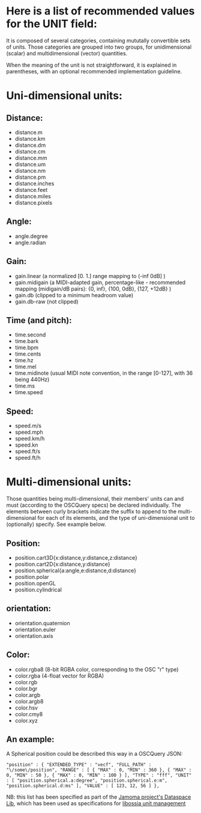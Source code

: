 
# Here is a list of recommended values for the UNIT field:

It is composed of several categories, containing mututally convertible sets of units.
Those categories are grouped into two groups, for unidimensional (scalar) and multidimensional (vector) quantities.

When the meaning of the unit is not straightforward, it is explained in parentheses, with an optional recommended implementation guideline.

# Uni-dimensional units:

## Distance:
- distance.m 
- distance.km
- distance.dm
- distance.cm
- distance.mm
- distance.um
- distance.nm
- distance.pm
- distance.inches
- distance.feet
- distance.miles
- distance.pixels

## Angle:
- angle.degree
- angle.radian

## Gain:
- gain.linear (a normalized [0. 1.] range mapping to (-inf 0dB] )
- gain.midigain  (a MIDI-adapted gain, percentage-like - recommended mapping (midigain/dB pairs): {0, inf}, {100, 0dB}, {127, +12dB} )
- gain.db (clipped to a minimum headroom value)
- gain.db-raw (not clipped)

## Time (and pitch):
- time.second
- time.bark
- time.bpm
- time.cents
- time.hz
- time.mel
- time.midinote (usual MIDI note convention, in the range [0-127], with 36 being 440Hz)
- time.ms
- time.speed

## Speed:
- speed.m/s
- speed.mph
- speed.km/h
- speed.kn
- speed.ft/s
- speed.ft/h

# Multi-dimensional units:

Those quantities being multi-dimensional, their members' units can and must (according to the OSCQuery specs) be declared individually. The elements between curly brackets indicate the suffix to append to the multi-dimensional for each of its elements, and the type of uni-dimensional unit to (optionally) specify. See example below.


## Position:
- position.cart3D{x:distance,y:distance,z:distance}
- position.cart2D{x:distance,y:distance}
- position.spherical{a:angle,e:distance,d:distance} 
- position.polar
- position.openGL
- position.cylindrical

## orientation:
- orientation.quaternion
- orientation.euler
- orientation.axis

## Color:
- color.rgba8 (8-bit RGBA color, corresponding to the OSC "r" type)
- color.rgba (4-float vector for RGBA)
- color.rgb
- color.bgr
- color.argb
- color.argb8
- color.hsv
- color.cmy8
- color.xyz


## An example:
A Spherical position could be described this way in a OSCQuery JSON:

``
"position" : {
    "EXTENDED_TYPE" : "vecf",
    "FULL_PATH" : "\/some\/position",
    "RANGE" : [
      {
        "MAX" : 0,
        "MIN" : 360
      },
      {
        "MAX" : 0,
        "MIN" : 50
      },
      {
        "MAX" : 0,
        "MIN" : 100
      }
    ],
    "TYPE" : "fff",
    "UNIT" : [
    "position.spherical.a:degree",
    "position.spherical.e:m",
    "position.spherical.d:ms"
    ],
    "VALUE" : [
      123,
       12,
       56
    ]
},
``



NB: this list has been specified as part of the [Jamoma project's Dataspace Lib](https://github.com/jamoma/JamomaCore/tree/master/Foundation/extensions/DataspaceLib), which has been used as specifications for [libossia unit management](https://github.com/OSSIA/libossia/tree/master/OSSIA/ossia/network/dataspace)


